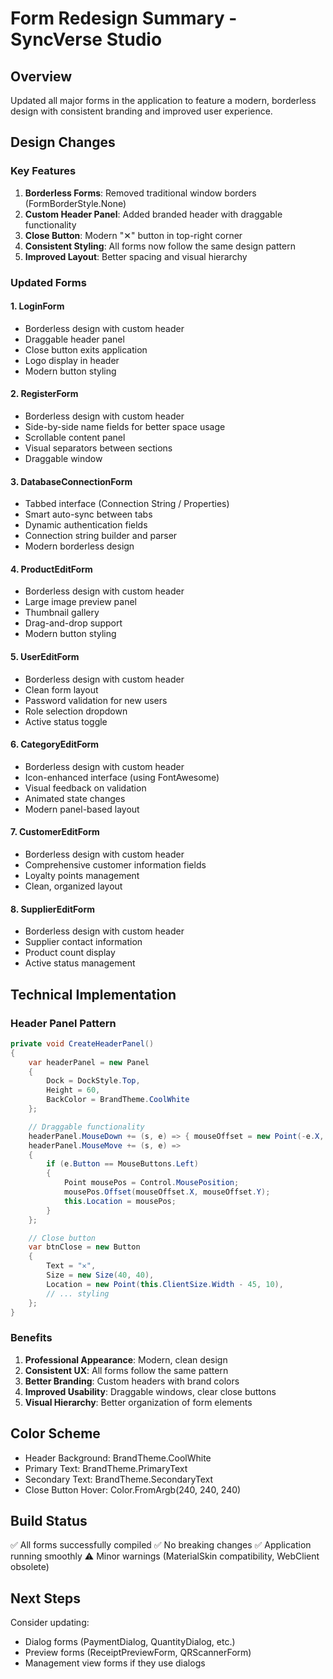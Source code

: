 # Form Redesign Summary - SyncVerse Studio

## Overview
Updated all major forms in the application to feature a modern, borderless design with consistent branding and improved user experience.

## Design Changes

### Key Features
1. **Borderless Forms**: Removed traditional window borders (FormBorderStyle.None)
2. **Custom Header Panel**: Added branded header with draggable functionality
3. **Close Button**: Modern "✕" button in top-right corner
4. **Consistent Styling**: All forms now follow the same design pattern
5. **Improved Layout**: Better spacing and visual hierarchy

### Updated Forms

#### 1. LoginForm
- Borderless design with custom header
- Draggable header panel
- Close button exits application
- Logo display in header
- Modern button styling

#### 2. RegisterForm
- Borderless design with custom header
- Side-by-side name fields for better space usage
- Scrollable content panel
- Visual separators between sections
- Draggable window

#### 3. DatabaseConnectionForm
- Tabbed interface (Connection String / Properties)
- Smart auto-sync between tabs
- Dynamic authentication fields
- Connection string builder and parser
- Modern borderless design

#### 4. ProductEditForm
- Borderless design with custom header
- Large image preview panel
- Thumbnail gallery
- Drag-and-drop support
- Modern button styling

#### 5. UserEditForm
- Borderless design with custom header
- Clean form layout
- Password validation for new users
- Role selection dropdown
- Active status toggle

#### 6. CategoryEditForm
- Borderless design with custom header
- Icon-enhanced interface (using FontAwesome)
- Visual feedback on validation
- Animated state changes
- Modern panel-based layout

#### 7. CustomerEditForm
- Borderless design with custom header
- Comprehensive customer information fields
- Loyalty points management
- Clean, organized layout

#### 8. SupplierEditForm
- Borderless design with custom header
- Supplier contact information
- Product count display
- Active status management

## Technical Implementation

### Header Panel Pattern
```csharp
private void CreateHeaderPanel()
{
    var headerPanel = new Panel
    {
        Dock = DockStyle.Top,
        Height = 60,
        BackColor = BrandTheme.CoolWhite
    };

    // Draggable functionality
    headerPanel.MouseDown += (s, e) => { mouseOffset = new Point(-e.X, -e.Y); };
    headerPanel.MouseMove += (s, e) =>
    {
        if (e.Button == MouseButtons.Left)
        {
            Point mousePos = Control.MousePosition;
            mousePos.Offset(mouseOffset.X, mouseOffset.Y);
            this.Location = mousePos;
        }
    };

    // Close button
    var btnClose = new Button
    {
        Text = "✕",
        Size = new Size(40, 40),
        Location = new Point(this.ClientSize.Width - 45, 10),
        // ... styling
    };
}
```

### Benefits
1. **Professional Appearance**: Modern, clean design
2. **Consistent UX**: All forms follow the same pattern
3. **Better Branding**: Custom headers with brand colors
4. **Improved Usability**: Draggable windows, clear close buttons
5. **Visual Hierarchy**: Better organization of form elements

## Color Scheme
- Header Background: BrandTheme.CoolWhite
- Primary Text: BrandTheme.PrimaryText
- Secondary Text: BrandTheme.SecondaryText
- Close Button Hover: Color.FromArgb(240, 240, 240)

## Build Status
✅ All forms successfully compiled
✅ No breaking changes
✅ Application running smoothly
⚠️ Minor warnings (MaterialSkin compatibility, WebClient obsolete)

## Next Steps
Consider updating:
- Dialog forms (PaymentDialog, QuantityDialog, etc.)
- Preview forms (ReceiptPreviewForm, QRScannerForm)
- Management view forms if they use dialogs
